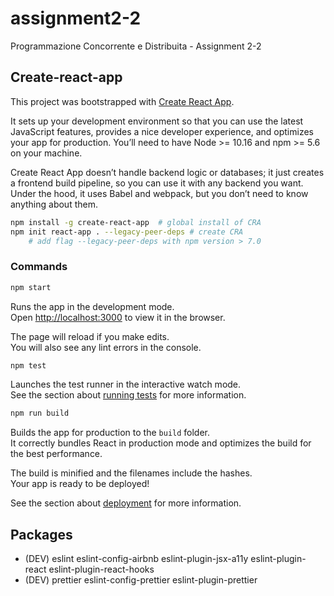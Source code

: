 # assignment2-2

Programmazione Concorrente e Distribuita - Assignment 2-2

## Create-react-app

This project was bootstrapped with [Create React App](https://github.com/facebook/create-react-app).

It sets up your development environment so that you can use the latest JavaScript features, provides a nice developer experience, and optimizes your app for production. You’ll need to have Node >= 10.16 and npm >= 5.6 on your machine.

Create React App doesn’t handle backend logic or databases; it just creates a frontend build pipeline, so you can use it with any backend you want. Under the hood, it uses Babel and webpack, but you don’t need to know anything about them.

```sh
npm install -g create-react-app  # global install of CRA
npm init react-app . --legacy-peer-deps # create CRA
	# add flag --legacy-peer-deps with npm version > 7.0
```

### Commands

```sh
npm start
```

Runs the app in the development mode.\
Open [http://localhost:3000](http://localhost:3000) to view it in the browser.

The page will reload if you make edits.\
You will also see any lint errors in the console.

```sh
npm test
```

Launches the test runner in the interactive watch mode.\
See the section about [running tests](https://facebook.github.io/create-react-app/docs/running-tests) for more information.

```sh
npm run build
```

Builds the app for production to the `build` folder.\
It correctly bundles React in production mode and optimizes the build for the best performance.

The build is minified and the filenames include the hashes.\
Your app is ready to be deployed!

See the section about [deployment](https://facebook.github.io/create-react-app/docs/deployment) for more information.

## Packages

- (DEV) eslint eslint-config-airbnb eslint-plugin-jsx-a11y eslint-plugin-react eslint-plugin-react-hooks
- (DEV) prettier eslint-config-prettier eslint-plugin-prettier
